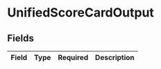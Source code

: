 # UnifiedScoreCardOutput


## Fields

| Field       | Type        | Required    | Description |
| ----------- | ----------- | ----------- | ----------- |